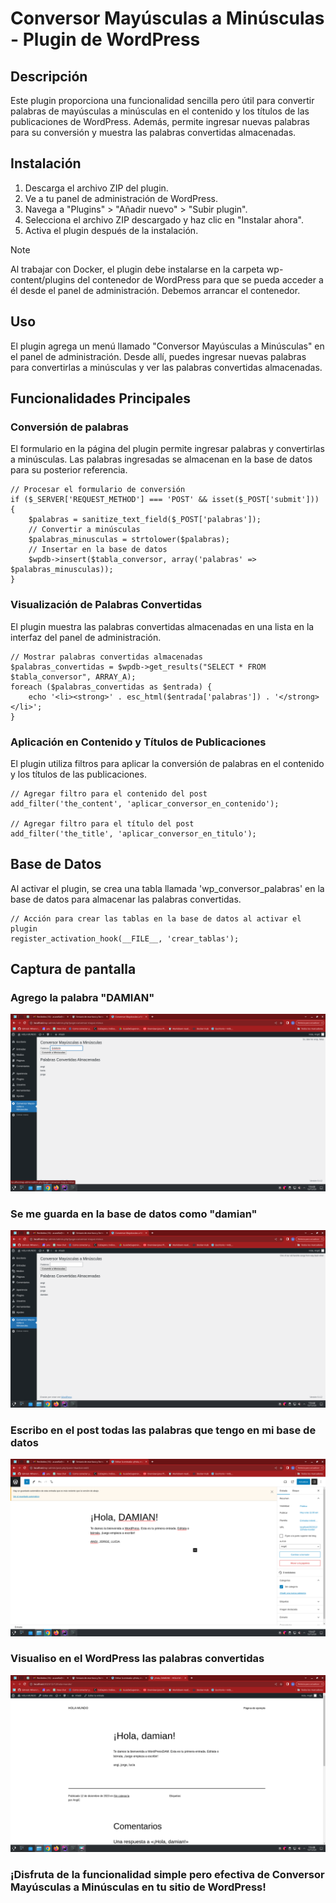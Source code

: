# Conversor Mayúsculas a Minúsculas - Plugin de WordPress

## Descripción
Este plugin proporciona una funcionalidad sencilla pero útil para convertir palabras 
de mayúsculas a minúsculas en el contenido y los títulos de las publicaciones de WordPress. Además, permite ingresar nuevas palabras para su conversión y muestra las palabras convertidas almacenadas.

## Instalación
1. Descarga el archivo ZIP del plugin.
2. Ve a tu panel de administración de WordPress.
3. Navega a "Plugins" > "Añadir nuevo" > "Subir plugin".
4. Selecciona el archivo ZIP descargado y haz clic en "Instalar ahora".
5. Activa el plugin después de la instalación.

> [!NOTE]
> Al trabajar con Docker, el plugin debe instalarse en la carpeta wp-content/plugins del contenedor de WordPress
> para que se pueda acceder a él desde el panel de administración. Debemos arrancar el contenedor.

## Uso
El plugin agrega un menú llamado "Conversor Mayúsculas a Minúsculas" en el panel de 
administración. Desde allí, puedes ingresar nuevas palabras para convertirlas a minúsculas 
y ver las palabras convertidas almacenadas.

## Funcionalidades Principales
### Conversión de palabras
El formulario en la página del plugin permite ingresar palabras y convertirlas a minúsculas.
Las palabras ingresadas se almacenan en la base de datos para su posterior referencia.
```
// Procesar el formulario de conversión
if ($_SERVER['REQUEST_METHOD'] === 'POST' && isset($_POST['submit'])) {
    $palabras = sanitize_text_field($_POST['palabras']);
    // Convertir a minúsculas
    $palabras_minusculas = strtolower($palabras);
    // Insertar en la base de datos
    $wpdb->insert($tabla_conversor, array('palabras' => $palabras_minusculas));
}
```
### Visualización de Palabras Convertidas
El plugin muestra las palabras convertidas almacenadas en una lista en la interfaz del 
panel de administración.
```
// Mostrar palabras convertidas almacenadas
$palabras_convertidas = $wpdb->get_results("SELECT * FROM $tabla_conversor", ARRAY_A);
foreach ($palabras_convertidas as $entrada) {
    echo '<li><strong>' . esc_html($entrada['palabras']) . '</strong></li>';
}
```

### Aplicación en Contenido y Títulos de Publicaciones
El plugin utiliza filtros para aplicar la conversión de palabras en el contenido y los 
títulos de las publicaciones.
```
// Agregar filtro para el contenido del post
add_filter('the_content', 'aplicar_conversor_en_contenido');

// Agregar filtro para el título del post
add_filter('the_title', 'aplicar_conversor_en_titulo');
```

## Base de Datos
Al activar el plugin, se crea una tabla llamada 'wp_conversor_palabras' en la base de 
datos para almacenar las palabras convertidas.
```
// Acción para crear las tablas en la base de datos al activar el plugin
register_activation_hook(__FILE__, 'crear_tablas');
```

## Captura de pantalla
### Agrego la palabra "DAMIAN"
![1](Captura1.png)
### Se me guarda en la base de datos como "damian"
![2](Captura2.png)
### Escribo en el post todas las palabras que tengo en mi base de datos
![3](Captura3.png)
### Visualiso en el WordPress las palabras convertidas
![4](Captura4.png)

### ¡Disfruta de la funcionalidad simple pero efectiva de Conversor Mayúsculas a Minúsculas en tu sitio de WordPress!